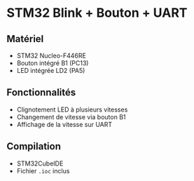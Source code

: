 # STM32 Blink + Bouton + UART

## Matériel
- STM32 Nucleo-F446RE
- Bouton intégré B1 (PC13)
- LED intégrée LD2 (PA5)

## Fonctionnalités
- Clignotement LED à plusieurs vitesses
- Changement de vitesse via bouton B1
- Affichage de la vitesse sur UART

## Compilation
- STM32CubeIDE
- Fichier `.ioc` inclus
